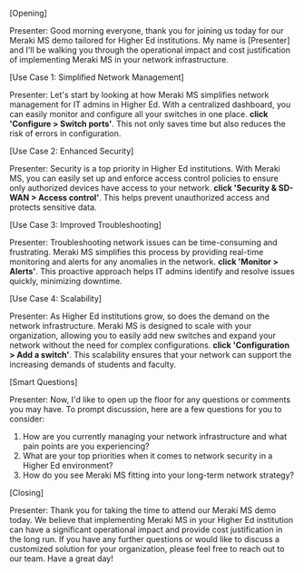 [Opening]

Presenter: Good morning everyone, thank you for joining us today for our Meraki MS demo tailored for Higher Ed institutions. My name is [Presenter] and I'll be walking you through the operational impact and cost justification of implementing Meraki MS in your network infrastructure.

[Use Case 1: Simplified Network Management]

Presenter: Let's start by looking at how Meraki MS simplifies network management for IT admins in Higher Ed. With a centralized dashboard, you can easily monitor and configure all your switches in one place. **click 'Configure > Switch ports'**. This not only saves time but also reduces the risk of errors in configuration.

[Use Case 2: Enhanced Security]

Presenter: Security is a top priority in Higher Ed institutions. With Meraki MS, you can easily set up and enforce access control policies to ensure only authorized devices have access to your network. **click 'Security & SD-WAN > Access control'**. This helps prevent unauthorized access and protects sensitive data.

[Use Case 3: Improved Troubleshooting]

Presenter: Troubleshooting network issues can be time-consuming and frustrating. Meraki MS simplifies this process by providing real-time monitoring and alerts for any anomalies in the network. **click 'Monitor > Alerts'**. This proactive approach helps IT admins identify and resolve issues quickly, minimizing downtime.

[Use Case 4: Scalability]

Presenter: As Higher Ed institutions grow, so does the demand on the network infrastructure. Meraki MS is designed to scale with your organization, allowing you to easily add new switches and expand your network without the need for complex configurations. **click 'Configuration > Add a switch'**. This scalability ensures that your network can support the increasing demands of students and faculty.

[Smart Questions]

Presenter: Now, I'd like to open up the floor for any questions or comments you may have. To prompt discussion, here are a few questions for you to consider:
1. How are you currently managing your network infrastructure and what pain points are you experiencing?
2. What are your top priorities when it comes to network security in a Higher Ed environment?
3. How do you see Meraki MS fitting into your long-term network strategy?

[Closing]

Presenter: Thank you for taking the time to attend our Meraki MS demo today. We believe that implementing Meraki MS in your Higher Ed institution can have a significant operational impact and provide cost justification in the long run. If you have any further questions or would like to discuss a customized solution for your organization, please feel free to reach out to our team. Have a great day!